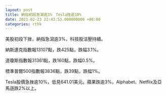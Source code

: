 ```yaml
---
layout: post
title: 納指初段急瀉逾3%　Tesla挫逾10%
date: 2021-02-23 22:43:53.000000000 +08:00
categories: rthk
---
```


美股初段下挫，納指急瀉逾3%，科技股沽壓持續。

納斯達克指數報13107點，跌425點，跌幅3.1%。

道瓊斯指數報31361點，跌160點，跌幅0.5%。

標準普爾500指數報3836點，跌39點，跌幅1%。

Tesla股價急挫逾10%，低見641.01美元。蘋果跌逾3%，Alphabet、Netflix及亞馬遜跌2%以上。
